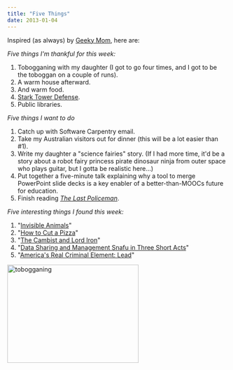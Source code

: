```yaml
---
title: "Five Things"
date: 2013-01-04
---
```

<p>Inspired (as always) by <a href="http://www.geekymomblog.com/2013/01/04/friday-five/">Geeky Mom</a>, here are:</p>
<p><em>Five things I'm thankful for this week:</em></p>
<ol>
  <li>Tobogganing with my daughter (I got to go four times, and I got to be the toboggan on a couple of runs).</li>
  <li>A warm house afterward.</li>
  <li>And warm food.</li>
  <li><a href="http://marvel.com/games/play/29/stark_tower_defense">Stark Tower Defense</a>.</li>
  <li>Public libraries.</li>
</ol>
<p><em>Five things I want to do</em></p>
<ol>
  <li>Catch up with Software Carpentry email.</li>
  <li>Take my Australian visitors out for dinner (this will be a lot easier than #1).</li>
  <li>Write my daughter a "science fairies" story. (If I had more time, it'd be a story about a robot fairy princess pirate dinosaur ninja from outer space who plays guitar, but I gotta be realistic here…)</li>
  <li>Put together a five-minute talk explaining why a tool to merge PowerPoint slide decks is a key enabler of a better-than-MOOCs future for education.</li>
  <li>Finish reading <em><a href="http://www.amazon.com/Last-Policeman-Novel-Ben-Winters/dp/1594745765/">The Last Policeman</a></em>.</li>
</ol>
<p><em>Five interesting things I found this week:</em></p>
<ol>
  <li>"<a href="http://www.dailymail.co.uk/news/article-2253701/Invisible-animals-These-Incredible-images-animals-doing-disappearing-act-predators-near.html">Invisible Animals</a>"</li>
  <li>"<a href="http://i.imgur.com/a0B5d.gif">How to Cut a Pizza</a>"</li>
  <li>"<a href="http://www.lightspeedmagazine.com/fiction/the-cambist-and-lord-iron-a-fairy-tale-of-economics/">The Cambist and Lord Iron</a>"</li>
  <li>"<a href="http://www.youtube.com/watch?v=N2zK3sAtr-4">Data Sharing and Management Snafu in Three Short Acts</a>"</li>
  <li>"<a href="http://www.motherjones.com/environment/2013/01/lead-crime-link-gasoline">America's Real Criminal Element: Lead</a>"</li>
</ol>
<p><img alt="tobogganing" src="@root/files/2013/01/tobogganing-300x225.jpg" width="300" height="225" class="centered"></p>
